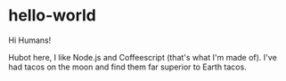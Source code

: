 hello-world
===========

Hi Humans!

Hubot here, I like Node.js and Coffeescript (that's what I'm made of).
I've had tacos on the moon and find them far superior to Earth tacos.
